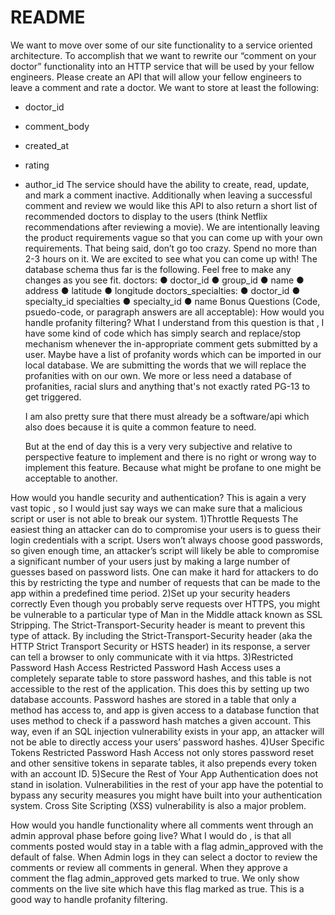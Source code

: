 # README

We want to move over some of our site functionality to a service oriented architecture. To accomplish that we want to
rewrite our “comment on your doctor” functionality into an HTTP service that will be used by your fellow engineers.
Please create an API that will allow your fellow engineers to leave a comment and rate a doctor.
We want to store at least the following:
- doctor_id
- comment_body
- created_at
- rating
- author_id
The service should have the ability to create, read, update, and mark a comment inactive.
Additionally when leaving a successful comment and review we would like this API to also return a short list of
recommended doctors to display to the users (think Netflix recommendations after reviewing a movie). We are
intentionally leaving the product requirements vague so that you can come up with your own requirements. That
being said, don’t go too crazy. Spend no more than 2-3 hours on it. We are excited to see what you can come up
with!
The database schema thus far is the following. Feel free to make any changes as you see fit.
doctors:
● doctor_id
● group_id
● name
● address
● latitude
● longitude
doctors_specialties:
● doctor_id
● specialty_id
specialties
● specialty_id
● name
Bonus Questions (Code, psuedo-code, or paragraph answers are
all acceptable):
How would you handle profanity filtering?
    What I understand from this question is that , I have some kind of code which has simply search 
    and replace/stop mechanism whenever the in-appropriate comment gets submitted by a user. 
    Maybe have a list of profanity words which can be imported in our local database.
    We are submitting the words that we will replace the profanities with on our own. 
    We more or less need a database of profanities, racial slurs and anything that's not exactly 
    rated PG-13 to get triggered.
    
    I am also pretty sure that there must already be a software/api which also does because it is quite 
    a common feature to need.
    
    But at the end of day this is a very very subjective and relative to perspective feature to
    implement and there is no right or wrong way to implement this feature.
    Because what might be profane to one might be acceptable to another.
    

How would you handle security and authentication?
    This is again a very vast topic , so I would just say ways we can make sure that a malicious
    script or user is not able to break our system.
    1)Throttle Requests
        The easiest thing an attacker can do to compromise your users is to guess their login 
        credentials with a script. Users won’t always choose good passwords, so given enough time, 
        an attacker’s script will likely be able to compromise a significant number of your users just
        by making a large number of guesses based on password lists.
        One can make it hard for attackers to do this by restricting the type and number of requests
        that can be made to the app within a predefined time period.
    2)Set up your security headers correctly
      Even though you probably serve requests over HTTPS, you might be vulnerable to a 
      particular type of Man in the Middle attack known as SSL Stripping.
      The Strict-Transport-Security header is meant to prevent this type of attack. By including
      the Strict-Transport-Security header (aka the HTTP Strict Transport Security or HSTS header) 
      in its response, a server can tell a browser to only communicate with it via https. 
    3)Restricted Password Hash Access
      Restricted Password Hash Access uses a completely separate table to store password hashes, 
      and this table is not accessible to the rest of the application. This does this by setting up
      two database accounts. Password hashes are stored in a table that only a method has access to,
      and app is given access to a database function that uses method to check if a password hash
      matches a given account. This way, even if an SQL injection vulnerability exists in your app, 
      an attacker will not be able to directly access your users’ password hashes.
    4)User Specific Tokens
       Restricted Password Hash Access not only stores password reset and other sensitive tokens in 
       separate tables, it also prepends every token with an account ID. 
    5)Secure the Rest of Your App
       Authentication does not stand in isolation. Vulnerabilities in the rest of your app have the 
       potential to bypass any security measures you might have built into your authentication system.
       Cross Site Scripting (XSS) vulnerability is also a major problem.
  
        
 How would you handle functionality where all comments went through an admin approval phase before going live?
    What I would do , is that all comments posted would stay in a table with a flag admin_approved
    with the default of false.
    When Admin logs in they can select a doctor to review the comments or review all comments in general.
    When they approve a comment  the flag admin_approved gets marked to true.
    We only show comments on the live site which have this flag marked as true.
    This is a good way to handle profanity filtering.
